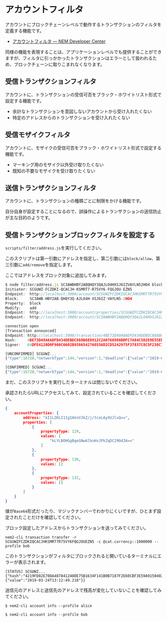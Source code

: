 # アカウントフィルタ

アカウントにブロックチェーンレベルで動作するトランザクションのフィルタを定義する機能です。

- [アカウントフィルタ — NEM Developer Center](https://nemtech.github.io/ja/concepts/account-filter.html)

同様の機能を表現することは、アプリケーションレベルでも提供することができますが、フィルタに引っかかったトランザクションはエラーとして扱われるため、ブロックチェーンに取りこまれなくなります。


## 受信トランザクションフィルタ

アカウントに、トランザクションの受信可否をブラック・ホワイトリスト形式で設定する機能です。

- 余計なトランザクションを意図しないアカウントから受け入れたくない
- 特定のアドレスからのトランザクションを受け入れたくない


## 受信モザイクフィルタ

アカウントに、モザイクの受信可否をブラック・ホワイトリスト形式で設定する機能です。

- マーキング用のモザイク以外受け取りたくない
- 既知の不要なモザイクを受け取りたくない


## 送信トランザクションフィルタ

アカウントに、トランザクションの種類ごとに制限をかける機能です。

自分自身が設定することになるので、誤操作によるトランザクションの送信防止が主な目的のようです。


## 受信トランザクションブロックフィルタを設定する

`scripts/filter/address.js`を実行してください。

このスクリプトは第一引数にアドレスを指定し、第二引数には`block/allow`、第三引数に`add/remove`を指定します。

ここではアドレスをブロック対象に追加してみます。

```javascript
$ node filter/address.js SC3AWBHBY2ABQHQY3QAJLO4HXSJ6IZVAYLN52HO4 block add
Initiater: SCGUWZ-FCZDKI-QCACJH-KSMRT7-R75VY6-FQGJOU-EZN5
Endpoint:  http://localhost:3000/account/SCGUWZFCZDKIQCACJHKSMRT7R75VY6FQGJOUEZN5
Block:     SC3AWB-HBY2AB-QHQY3Q-AJLO4H-XSJ6IZ-VAYLN5-2HO4
Property:  block
Modify:    add
Endpoint:  http://localhost:3000/account/properties/SCGUWZFCZDKIQCACJHKSMRT7R75VY6FQGJOUEZN5
Endpoint:  http://localhost:3000/account/SC3AWBHBY2ABQHQY3QAJLO4HXSJ6IZVAYLN52HO4

connection open
[Transaction announced]
Endpoint: http://localhost:3000/transaction/4BE73D49A6ADFD434DEBDC868B6ED912C2A0766986DDFC7A04C5D2E9E55EB1AD
Hash:     4BE73D49A6ADFD434DEBDC868B6ED912C2A0766986DDFC7A04C5D2E9E55EB1AD
Signer:   64DFE4120D0F960C6602B9386542768556D2CD5242975F37837C8C5F238C78C0

[UNCONFIRMED] SCGUWZ...
{"type":16720,"networkType":144,"version":1,"deadline":{"value":"2019-03-24T12:36:46.748"},"fee":{"lower":0,"higher":0},"signature":"BDCE2C7D70B6BD475DAFDBCCA2CED727AF1B071FAD811AB03221C1CAC0ADCBE1EADE54C80672950A5C2257F3E2E6F66C885259008E2111BF254A95D7F83F5E00","signer":{"publicKey":"64DFE4120D0F960C6602B9386542768556D2CD5242975F37837C8C5F238C78C0","address":{"address":"SCGUWZFCZDKIQCACJHKSMRT7R75VY6FQGJOUEZN5","networkType":144}},"transactionInfo":{"height":{"lower":0,"higher":0},"hash":"4BE73D49A6ADFD434DEBDC868B6ED912C2A0766986DDFC7A04C5D2E9E55EB1AD","merkleComponentHash":"4BE73D49A6ADFD434DEBDC868B6ED912C2A0766986DDFC7A04C5D2E9E55EB1AD"},"propertyType":129,"modifications":[{"modificationType":0,"value":"90B60B04E1C680181E18DC0095BB87BC93E466A0C2DBDD1DDC"}]}

[CONFIRMED] SCGUWZ...
{"type":16720,"networkType":144,"version":1,"deadline":{"value":"2019-03-24T12:36:46.748"},"fee":{"lower":0,"higher":0},"signature":"BDCE2C7D70B6BD475DAFDBCCA2CED727AF1B071FAD811AB03221C1CAC0ADCBE1EADE54C80672950A5C2257F3E2E6F66C885259008E2111BF254A95D7F83F5E00","signer":{"publicKey":"64DFE4120D0F960C6602B9386542768556D2CD5242975F37837C8C5F238C78C0","address":{"address":"SCGUWZFCZDKIQCACJHKSMRT7R75VY6FQGJOUEZN5","networkType":144}},"transactionInfo":{"height":{"lower":7309,"higher":0},"hash":"4BE73D49A6ADFD434DEBDC868B6ED912C2A0766986DDFC7A04C5D2E9E55EB1AD","merkleComponentHash":"4BE73D49A6ADFD434DEBDC868B6ED912C2A0766986DDFC7A04C5D2E9E55EB1AD"},"propertyType":129,"modifications":[{"modificationType":0,"value":"90B60B04E1C680181E18DC0095BB87BC93E466A0C2DBDD1DDC"}]}
```

まだ、このスクリプトを実行したターミナルは閉じないでください。

承認されたらURLにアクセスしてみて、設定されていることを確認してください。

```json
{
    accountProperties: {
        address: "kI1LZKLI1IgIAknVJkZ/j/tceLAyXUJlvQ==",
        properties: [
            {
                propertyType: 129,
                values: [
                    "kLYLBOHGgBgeGNwAlbuHvJPkZqDC290d3A=="
                ]
            },
            {
                propertyType: 130,
                values: []
            },
            {
                propertyType: 132,
                values: []
            }
        ]
    }
}
```

値が`Base64`形式だったり、マジックナンバーでわかりにくいですが、ひとまず設定されたことだけを確認してください。

ブロック設定したアドレスからトランザクションを送ってみてください。

```shell
nem2-cli transaction transfer -r SCGUWZFCZDKIQCACJHKSMRT7R75VY6FQGJOUEZN5 -c @cat.currency::1000000 --profile bob
```

このトランザクションがフィルタにブロックされると開いているターミナルにエラーが表示されます。

```shell
[STATUS] SCGUWZ...
{"hash":"4219FD82E70DA487841248DE75B1634F141B0B7187F2E60CBF3E59A915040222","status":"Failure_Property_Signer_Address_Interaction_Not_Allowed","deadline":{"value":"2019-03-24T13:12:49.218"}}
```

送信元のアドレスと送信先のアドレスで残高が変化していないことを確認してみてください。

```shell
$ nem2-cli account info --profile alice
```

```shell
$ nem2-cli account info --profile bob
```
